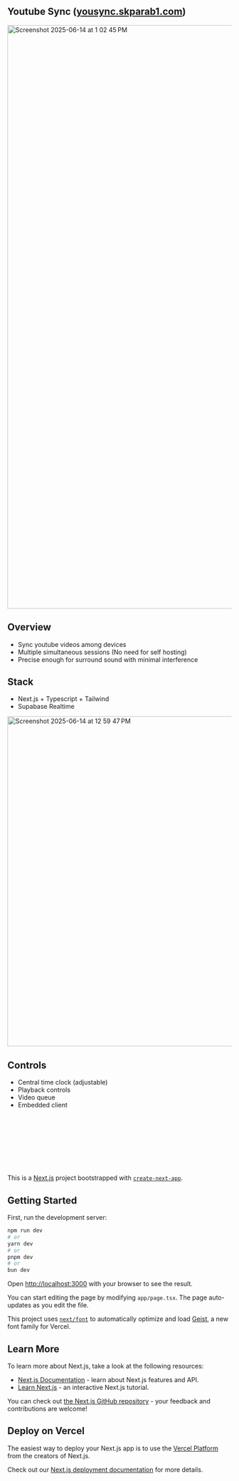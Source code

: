 ## Youtube Sync ([yousync.skparab1.com](https://yousync.skparab1.com))

<img width="1312" alt="Screenshot 2025-06-14 at 1 02 45 PM" src="https://github.com/user-attachments/assets/ffeb6c28-5ac7-4aef-8339-76a925d34f3b" />

## Overview
* Sync youtube videos among devices
* Multiple simultaneous sessions (No need for self hosting)
* Precise enough for surround sound with minimal interference

## Stack
* Next.js + Typescript + Tailwind
* Supabase Realtime

<img width="742" alt="Screenshot 2025-06-14 at 12 59 47 PM" src="https://github.com/user-attachments/assets/9e2066db-8990-4d07-a62e-69b00b42277e" />

## Controls
* Central time clock (adjustable)
* Playback controls
* Video queue
* Embedded client

<br><br><br><br><br><br><br>

This is a [Next.js](https://nextjs.org) project bootstrapped with [`create-next-app`](https://nextjs.org/docs/app/api-reference/cli/create-next-app).

## Getting Started

First, run the development server:

```bash
npm run dev
# or
yarn dev
# or
pnpm dev
# or
bun dev
```

Open [http://localhost:3000](http://localhost:3000) with your browser to see the result.

You can start editing the page by modifying `app/page.tsx`. The page auto-updates as you edit the file.

This project uses [`next/font`](https://nextjs.org/docs/app/building-your-application/optimizing/fonts) to automatically optimize and load [Geist](https://vercel.com/font), a new font family for Vercel.

## Learn More

To learn more about Next.js, take a look at the following resources:

- [Next.js Documentation](https://nextjs.org/docs) - learn about Next.js features and API.
- [Learn Next.js](https://nextjs.org/learn) - an interactive Next.js tutorial.

You can check out [the Next.js GitHub repository](https://github.com/vercel/next.js) - your feedback and contributions are welcome!

## Deploy on Vercel

The easiest way to deploy your Next.js app is to use the [Vercel Platform](https://vercel.com/new?utm_medium=default-template&filter=next.js&utm_source=create-next-app&utm_campaign=create-next-app-readme) from the creators of Next.js.

Check out our [Next.js deployment documentation](https://nextjs.org/docs/app/building-your-application/deploying) for more details.
